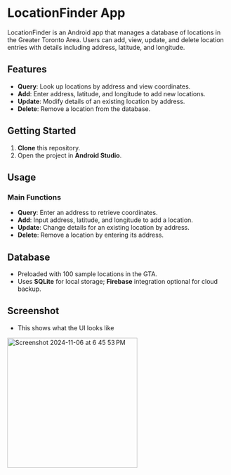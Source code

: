 # LocationFinder App

LocationFinder is an Android app that manages a database of locations in the Greater Toronto Area. Users can add, view, update, and delete location entries with details including address, latitude, and longitude.

## Features
- **Query**: Look up locations by address and view coordinates.
- **Add**: Enter address, latitude, and longitude to add new locations.
- **Update**: Modify details of an existing location by address.
- **Delete**: Remove a location from the database.

## Getting Started

1. **Clone** this repository.
2. Open the project in **Android Studio**.

## Usage

### Main Functions
- **Query**: Enter an address to retrieve coordinates.
- **Add**: Input address, latitude, and longitude to add a location.
- **Update**: Change details for an existing location by address.
- **Delete**: Remove a location by entering its address.

## Database
- Preloaded with 100 sample locations in the GTA.
- Uses **SQLite** for local storage; **Firebase** integration optional for cloud backup.

## Screenshot 
- This shows what the UI looks like 
<img width="296" alt="Screenshot 2024-11-06 at 6 45 53 PM" src="https://github.com/user-attachments/assets/3d9002be-1fb9-4c5a-91d2-80f24d83804f">




